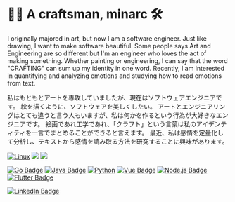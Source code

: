 # 👋🏻 A craftsman, minarc 🛠

I originally majored in art, but now I am a software engineer. Just like drawing, I want to make software beautiful. Some people says Art and Engineering are so different but I'm an engineer who loves the act of making something. Whether painting or engineering, I can say that the word "CRAFTING" can sum up my identity in one word. Recently, I am interested in quantifying and analyzing emotions and studying how to read emotions from text.

私はもともとアートを専攻していましたが、現在はソフトウェアエンジニアです。 絵を描くように、ソフトウェアを美しくしたい。 アートとエンジニアリングはとても違うと言う人もいますが、私は何かを作るという行為が大好きなエンジニアです。 絵画であれ工学であれ、「クラフト」という言葉は私のアイデンティティを一言でまとめることができると言えます。 最近、私は感情を定量化して分析し、テキストから感情を読み取る方法を研究することに興味があります。

[![Linux](https://img.shields.io/badge/Linux-FCC624?style=for-the-badge&logo=linux&logoColor=black)]()
[![](https://img.shields.io/badge/Amazon_AWS-232F3E?style=for-the-badge&logo=amazon-aws&logoColor=white)]()
[![](https://img.shields.io/badge/Visual_Studio_Code-0078D4?style=for-the-badge&logo=visual%20studio%20code&logoColor=white)]()

[![Go Badge](https://img.shields.io/badge/Golang-00ADD8?style=for-the-badge&logo=Go&logoColor=white)](https://https://golang.org/)
[![Java Badge](https://img.shields.io/badge/Java-ED8B00?style=for-the-badge&logo=java&logoColor=white)]()
[![Python](https://img.shields.io/badge/Python-red?style=for-the-badge&logo=Python&logoColor=white)](https://https://golang.org/)
[![Vue Badge](https://img.shields.io/badge/Vue-4FC08D?style=for-the-badge&logo=Vue.js&logoColor=white)](https://vuejs.org/)
[![Node.js Badge](https://img.shields.io/badge/Node.js-339933?style=for-the-badge&logo=Node.js&logoColor=white)](https://nodejs.org/)
[![Flutter Badge](https://img.shields.io/badge/Flutter-%2302569B.svg?style=for-the-badge&logo=Flutter&logoColor=white)]()

[![LinkedIn Badge](http://img.shields.io/badge/-LinkedIn-0072b1?style=for-the-badge&logo=linkedin&link=https://www.linkedin.com/in/youhomin/)](https://www.linkedin.com/in/youhomin/)

